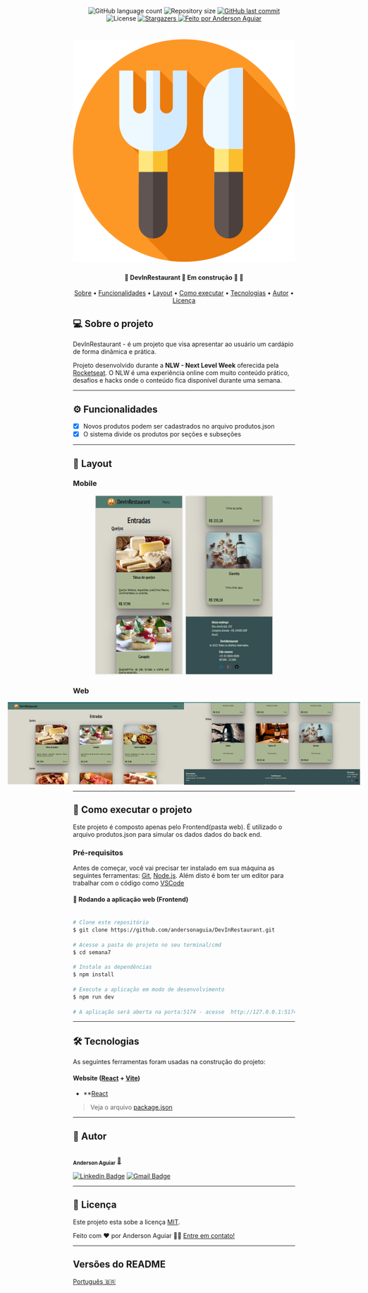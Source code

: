 <p align="center">
  <img alt="GitHub language count" src="https://img.shields.io/github/languages/count/andersonaguia/README?color=%2304D361">

  <img alt="Repository size" src="https://img.shields.io/github/repo-size/andersonaguia/README">
  
  <a href="https://github.com/andersonaguia/README/commits/master">
    <img alt="GitHub last commit" src="https://img.shields.io/github/last-commit/tgmarinho/README-ecoleta">
  </a>
    
   <img alt="License" src="https://img.shields.io/badge/license-MIT-brightgreen">
   <a href="https://github.com/andersonaguia/README/stargazers">
    <img alt="Stargazers" src="https://img.shields.io/github/stars/andersonaguia/README?style=social">
  </a>

  <a href="https://www.instagram.com/anders.aguiar/">
    <img alt="Feito por Anderson Aguiar" src="https://img.shields.io/badge/feito%20por-Anderson Aguiar-%237519C1">
  </a>  
 
</p>
<h1 align="center">
    <img alt="logo DevInRestaurant" title="#DevInRestaurant" src="./public/cutlery.png" />
</h1>

<h4 align="center"> 
	🚧  DevInRestaurant 🚀 Em construção 🚀 🚧
</h4>

<p align="center">
 <a href="#-sobre-o-projeto">Sobre</a> •
 <a href="#-funcionalidades">Funcionalidades</a> •
 <a href="#-layout">Layout</a> • 
 <a href="#-como-executar-o-projeto">Como executar</a> • 
 <a href="#-tecnologias">Tecnologias</a> • 
 <a href="#-autor">Autor</a> • 
 <a href="#user-content--licença">Licença</a>
</p>


## 💻 Sobre o projeto

DevInRestaurant - é um projeto que visa apresentar ao usuário um cardápio de forma dinâmica e prática.


Projeto desenvolvido durante a **NLW - Next Level Week** oferecida pela [Rocketseat](https://blog.rocketseat.com.br/primeira-next-level-week/).
O NLW é uma experiência online com muito conteúdo prático, desafios e hacks onde o conteúdo fica disponível durante uma semana.

---

## ⚙️ Funcionalidades

- [x] Novos produtos podem ser cadastrados no arquivo produtos.json
- [x] O sistema divide os produtos por seções e subseções

---

## 🎨 Layout

### Mobile

<p align="center">
  <img alt="Header" title="#Header" src="./public/mobile.png" width="200px">

  <img alt="Footer" title="#Footer" src="./public/mobile-footer.png" width="200px">
</p>

### Web

<p align="center" style="display: flex; align-items: flex-start; justify-content: center;">
  <img alt="Header" title="#Header" src="./public/web.png" width="400px">

  <img alt="Footer" title="#Footer" src="./public/footer.png" width="400px">
</p>

---

## 🚀 Como executar o projeto

Este projeto é composto apenas pelo Frontend(pasta web). É utilizado o arquivo produtos.json para simular os dados dados do back end.

### Pré-requisitos

Antes de começar, você vai precisar ter instalado em sua máquina as seguintes ferramentas:
[Git](https://git-scm.com), [Node.js](https://nodejs.org/en/). 
Além disto é bom ter um editor para trabalhar com o código como [VSCode](https://code.visualstudio.com/)

#### 🧭 Rodando a aplicação web (Frontend)

```bash

# Clone este repositório
$ git clone https://github.com/andersonaguia/DevInRestaurant.git

# Acesse a pasta do projeto no seu terminal/cmd
$ cd semana7

# Instale as dependências
$ npm install

# Execute a aplicação em modo de desenvolvimento
$ npm run dev

# A aplicação será aberta na porta:5174 - acesse  http://127.0.0.1:5174/

```

---

## 🛠 Tecnologias

As seguintes ferramentas foram usadas na construção do projeto:

#### **Website**  ([React](https://reactjs.org/)  +  [Vite](https://vitejs.dev/))

-   **[React](https://reactjs.org/)

> Veja o arquivo  [package.json](https://github.com/andersonaguia/DEVinHouse.git/semana7/package.json)

---

## 🦸 Autor

<a href="https://www.instagram.com/anders.aguiar/">
 <img style="border-radius: 50%;" src="https://instagram.fjpa13-1.fna.fbcdn.net/v/t51.2885-19/288552155_135095222478234_1322469536314478847_n.jpg?stp=dst-jpg_s150x150&_nc_ht=instagram.fjpa13-1.fna.fbcdn.net&_nc_cat=106&_nc_ohc=n3KKSxFYlnEAX9_KEYI&tn=1qYKwZ1p1KF8Bj9K&edm=AOQ1c0wBAAAA&ccb=7-5&oh=00_AT-thddSPi1VSYvL_9at8rnCvTIADgICrGPtlaFq73Y1wg&oe=63052077&_nc_sid=8fd12b" width="100px;" alt=""/>
 <br />
 <sub><b>Anderson Aguiar</b></sub></a> <a href="https://www.instagram.com/anders.aguiar/" title="Instagram">🚀</a>
 <br />

[![Linkedin Badge](https://img.shields.io/badge/-Anderson-blue?style=flat-square&logo=Linkedin&logoColor=white&link=https://www.linkedin.com/in/andersonlaguiar/)](https://www.linkedin.com/in/andersonlaguiar/) 
[![Gmail Badge](https://img.shields.io/badge/-tgmarinho@gmail.com-c14438?style=flat-square&logo=Gmail&logoColor=white&link=mailto:andersonlaguiar@gmail.com)](mailto:andersonlaguiar@gmail.com)

---

## 📝 Licença

Este projeto esta sobe a licença [MIT](./LICENSE).

Feito com ❤️ por Anderson Aguiar 👋🏽 [Entre em contato!](https://www.linkedin.com/in/andersonlaguiar/)

---

##  Versões do README

[Português 🇧🇷](./README.md)
